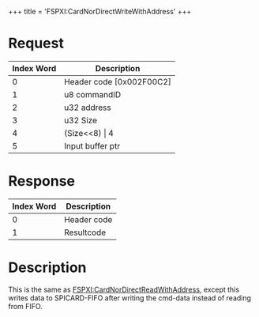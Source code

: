 +++
title = 'FSPXI:CardNorDirectWriteWithAddress'
+++

# Request

| Index Word | Description                |
|------------|----------------------------|
| 0          | Header code \[0x002F00C2\] |
| 1          | u8 commandID               |
| 2          | u32 address                |
| 3          | u32 Size                   |
| 4          | (Size\<\<8) \| 4           |
| 5          | Input buffer ptr           |

# Response

| Index Word | Description |
|------------|-------------|
| 0          | Header code |
| 1          | Resultcode  |

# Description

This is the same as
[FSPXI:CardNorDirectReadWithAddress](FSPXI:CardNorDirectReadWithAddress "wikilink"),
except this writes data to SPICARD-FIFO after writing the cmd-data
instead of reading from FIFO.
